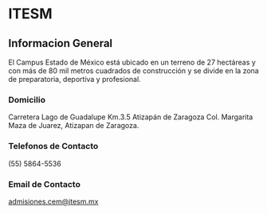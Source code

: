 # ITESM

## Informacion General

El Campus Estado de México está ubicado en un terreno de 27 hectáreas y con más de 80 mil metros cuadrados de construcción y se divide en la zona de preparatoria, deportiva y profesional.

### Domicilio
Carretera Lago de Guadalupe Km.3.5 Atizapán de Zaragoza Col. Margarita Maza de Juarez, Atizapan de Zaragoza.

### Telefonos de Contacto
(55) 5864-5536

### Email de Contacto
admisiones.cem@itesm.mx